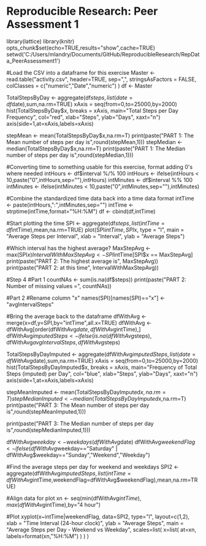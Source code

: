 # Reproducible Research: Peer Assessment 1



library(lattice)
library(knitr)
opts_chunk$set(echo=TRUE,results="show",cache=TRUE)
setwd('C:/Users/mlandry/Documents/GitHub/ReproducibleResearch/RepData_PeerAssessment1')

#Load the CSV into a dataframe for this exercise
Master <- read.table("activity.csv",
                     header=TRUE,
                     sep=",",
                     stringsAsFactors = FALSE,
                     colClasses = c("numeric","Date","numeric")
)
df <- Master


TotalStepsByDay <- aggregate(df$steps,list(date=df$date),sum,na.rm=TRUE)
xAxis = seq(from=0,to=25000,by=2000) 
hist(TotalStepsByDay$x,
     breaks = xAxis,
     main="Total Steps per Day Frequency",
     col="red",
     xlab="Steps",
     ylab="Days",
     xaxt="n")
axis(side=1,at=xAxis,labels=xAxis)


stepMean <- mean(TotalStepsByDay$x,na.rm=T)
print(paste("PART 1: The Mean number of steps per day is",round(stepMean,1)))
stepMedian <- median(TotalStepsByDay$x,na.rm=T)
print(paste("PART 1: The Median number of steps per day is",round(stepMedian,1)))


#Converting time to something usable for this exercise, format adding 0's where needed
intHours <- df$interval %/% 100
intHours <- ifelse(intHours < 10,paste("0",intHours,sep=""),intHours)
intMinutes <- df$interval %% 100
intMinutes <- ifelse(intMinutes < 10,paste("0",intMinutes,sep=""),intMinutes)

#Combine the standardized time data back into a time data format
intTime <- paste(intHours,":",intMinutes,sep="")
intTime <- strptime(intTime,format="%H:%M")
df <- cbind(df,intTime)

#Start plotting the time
SPI <- aggregate(df$steps,list(intTime=df$intTime),mean,na.rm=TRUE)
plot(SPI$intTime,SPI$x,
     type = "l",
     main = "Average Steps per Interval",
     xlab = "Interval",
     ylab = "Average Steps")

#Which interval has the highest average?
MaxStepAvg <- max(SPI$x)
IntervalWithMaxStepAvg <- SPI$intTime[SPI$x == MaxStepAvg]
print(paste("PART 2: The highest average is", MaxStepAvg))
print(paste("PART 2: at this time", IntervalWithMaxStepAvg))

#Step 4
#Part 1
countNAs <- sum(is.na(df$steps))
print(paste("PART 2: Number of missing values =", countNAs))

#Part 2
#Rename column "x"
names(SPI)[names(SPI)=="x"] <- "avgIntervalSteps"

#Bring the average back to the dataframe
dfWithAvg <- merge(x=df,y=SPI,by="intTime",all.x=TRUE)
dfWithAvg <- dfWithAvg[order(dfWithAvg$date,dfWithAvg$intTime),]
dfWithAvg$imputedSteps <- ifelse(is.na(dfWithAvg$steps), 
                                 dfWithAvg$avgIntervalSteps,
                                 dfWithAvg$steps)

TotalStepsByDayImputed <- aggregate(dfWithAvg$imputedSteps,list(date=dfWithAvg$date),sum,na.rm=TRUE)
xAxis = seq(from=0,to=25000,by=2000) 
hist(TotalStepsByDayImputed$x,
     breaks = xAxis,
     main="Frequency of Total Steps (imputed) per Day",
     col="blue",
     xlab="Steps",
     ylab="Days",
     xaxt="n")
axis(side=1,at=xAxis,labels=xAxis)

stepMeanImputed <- mean(TotalStepsByDayImputed$x,na.rm=T)
stepMedianImputed <- median(TotalStepsByDayImputed$x,na.rm=T)
print(paste("PART 3: The Mean number of steps per day is",round(stepMeanImputed,1)))

print(paste("PART 3: The Median number of steps per day is",round(stepMedianImputed,1)))


dfWithAvg$weekday <- weekdays(dfWithAvg$date)
dfWithAvg$weekendFlag <- ifelse(dfWithAvg$weekday=="Saturday" | dfWithAvg$weekday=="Sunday","Weekend","Weekday")

#Find the average steps per day for weekend and weekdays
SPI2 <- aggregate(dfWithAvg$imputedSteps,list(intTime=dfWithAvg$intTime,weekendFlag=dfWithAvg$weekendFlag),mean,na.rm=TRUE)

#Align data for plot
xn <- seq(min(dfWithAvg$intTime),max(dfWithAvg$intTime),by="4 hour")

#Plot
xyplot(x~intTime|weekendFlag,
       data=SPI2,
       type="l",
       layout=c(1,2),
       xlab = "Time Interval (24-hour clock)",
       ylab = "Average Steps",
       main = "Average Steps per Day - Weekend vs Weekday",
       scales=list(
         x=list(
           at=xn,
           labels=format(xn,"%H:%M")
         )
       )
)
